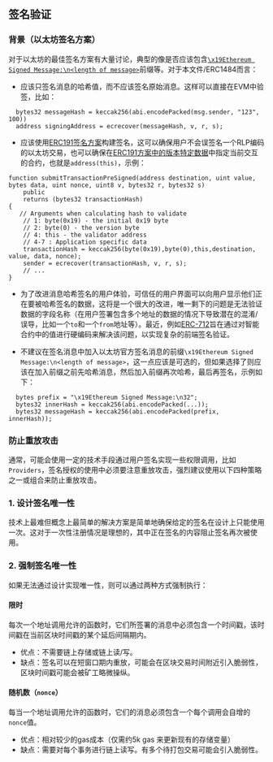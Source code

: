 ## 签名验证

### 背景（以太坊签名方案）

对于以太坊的最佳签名方案有大量讨论，典型的像是否应该包含[`\x19Ethereum Signed Message:\n<length of message>`](https://ethereum.stackexchange.com/questions/19582/does-ecrecover-in-solidity-expects-the-x19ethereum-signed-message-n-prefix)前缀等。对于本文件/ERC1484而言：
* 应该只签名消息的哈希值，而不应该签名原始消息。这样可以直接在EVM中验签，比如：
```solidity
  bytes32 messageHash = keccak256(abi.encodePacked(msg.sender, "123", 100))
  address signingAddress = ecrecover(messageHash, v, r, s);  
```
* 应该使用[ERC191签名方案](https://github.com/ethereum/EIPs/issues/191)构建签名，这可以确保用户不会误签名一个RLP编码的以太坊交易，也可以确保在[ERC191方案中的版本特定数据]()中指定当前交互的合约，也就是`address(this)`，示例：

```solidity
function submitTransactionPreSigned(address destination, uint value, bytes data, uint nonce, uint8 v, bytes32 r, bytes32 s)
    public
    returns (bytes32 transactionHash)
{
   // Arguments when calculating hash to validate
    // 1: byte(0x19) - the initial 0x19 byte
    // 2: byte(0) - the version byte 
    // 4: this - the validator address
    // 4-7 : Application specific data
    transactionHash = keccak256(byte(0x19),byte(0),this,destination, value, data, nonce);
    sender = ecrecover(transactionHash, v, r, s);
    // ...
}
```
* 为了改进消息哈希签名的用户体验，可信任的用户界面可以向用户显示他们正在要被哈希签名的数据，这将是一个很大的改进，唯一剩下的问题是无法验证数据的字段名称（在用户签署包含多个地址的数据的情况下导致潜在的混淆/误导，比如一个`to`和一个`from`地址等）。最近，例如[ERC-712](https://github.com/ethereum/EIPs/pull/712)旨在通过对智能合约中的值进行硬编码来解决该问题，以实现复杂的前端签名验证。

* 不建议在签名消息中加入以太坊官方签名消息的前缀`\x19Ethereum Signed Message:\n<length of message>`，这一点应该是可选的，但如果选择了则应该在加入前缀之前先哈希消息，然后加入前缀再次哈希，最后再签名，示例如下：
```solidity
  bytes prefix = "\x19Ethereum Signed Message:\n32";
  bytes32 innerHash = keccak256(abi.encodePacked(...));
  bytes32 messageHash = keccak256(abi.encodePacked(prefix, innerHash));
```

### 防止重放攻击
通常，可能会使用一定的技术手段通过用户签名实现一些权限调用，比如`Providers`，签名授权的使用中必须要注意重放攻击，强烈建议使用以下四种策略之一或组合来防止重放攻击。

### 1. 设计签名唯一性
技术上最难但概念上最简单的解决方案是简单地确保给定的签名在设计上只能使用一次。这对于一次性注册情况是理想的，其中正在签名的内容阻止签名再次被使用。

### 2. 强制签名唯一性
如果无法通过设计实现唯一性，则可以通过两种方式强制执行：

#### 限时
每次一个地址调用允许的函数时，它们所签署的消息中必须包含一个时间戳，该时间戳在当前区块时间戳的某个延后间隔期内。

* 优点：不需要链上存储或链上读/写。
* 缺点：签名可以在短窗口期内重放，可能会在区块交易时间附近引入脆弱性，区块时间戳可能会被矿工略微操纵。 

#### 随机数（`nonce`）
每当一个地址调用允许的函数时，它们的消息必须包含一个每个调用会自增的`nonce`值。

* 优点：相对较少的gas成本（仅需约5k gas 来更新现有的存储变量）
* 缺点：需要对每个事务进行链上读写。有多个待打包交易可能会引入脆弱性。